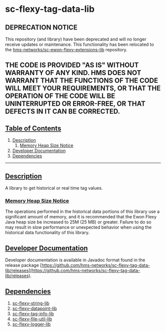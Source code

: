 # sc-flexy-tag-data-lib

## DEPRECATION NOTICE
This repository (and library) have been deprecated and will no longer receive updates or maintenance. 
This functionality has been relocated to the [hms-networks/sc-ewon-flexy-extensions-lib](https://github.com/hms-networks/sc-ewon-flexy-extensions-lib) repository.

THE CODE IS PROVIDED "AS IS" WITHOUT WARRANTY OF ANY KIND. HMS DOES NOT WARRANT THAT THE FUNCTIONS OF THE CODE WILL MEET YOUR REQUIREMENTS, OR THAT THE OPERATION OF THE CODE WILL BE UNINTERRUPTED OR ERROR-FREE, OR THAT DEFECTS IN IT CAN BE CORRECTED.
---

## [Table of Contents](#table-of-contents)

1. [Description](#description)
   1. [Memory Heap Size Notice](#memory-heap-size-notice)
2. [Developer Documentation](#developer-documentation)
3. [Dependencies](#dependencies)

---

## [Description](#table-of-contents)

A library to get historical or real time tag values.

### [Memory Heap Size Notice](#table-of-contents)

The operations performed in the historical data portions of this library use a significant amount of memory, and it is recommended that the Ewon Flexy Java heap size be increased to 25M (25 MB) or greater.
Failure to do so may result in slow performance or unexpected behavior when using the historical data functionality of this library.

## [Developer Documentation](#table-of-contents)

Developer documentation is available in Javadoc format found in the release package [https://github.com/hms-networks/sc-flexy-tag-data-lib/releases](https://github.com/hms-networks/sc-flexy-tag-data-lib/releases).

## [Dependencies](#table-of-contents)
1. [sc-flexy-string-lib](https://github.com/hms-networks/sc-flexy-string-lib)
2. [sc-flexy-datapoint-lib](https://github.com/hms-networks/sc-flexy-datapoint-lib)
3. [sc-flexy-tag-info-lib](https://github.com/hms-networks/sc-flexy-tag-info-lib)
4. [sc-flexy-file-util-lib](https://github.com/hms-networks/sc-flexy-file-util-lib)
5. [sc-flexy-logger-lib](https://github.com/hms-networks/sc-flexy-logger-lib)
